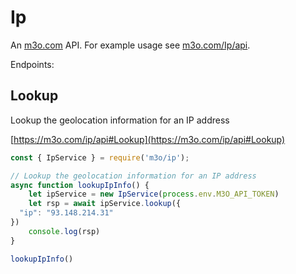 # Ip

An [m3o.com](https://m3o.com) API. For example usage see [m3o.com/Ip/api](https://m3o.com/Ip/api).

Endpoints:

## Lookup

Lookup the geolocation information for an IP address


[https://m3o.com/ip/api#Lookup](https://m3o.com/ip/api#Lookup)

```js
const { IpService } = require('m3o/ip');

// Lookup the geolocation information for an IP address
async function lookupIpInfo() {
	let ipService = new IpService(process.env.M3O_API_TOKEN)
	let rsp = await ipService.lookup({
  "ip": "93.148.214.31"
})
	console.log(rsp)
}

lookupIpInfo()
```
